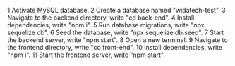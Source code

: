 1 Activate MySQL database.
2 Create a database named "widatech-test".
3 Navigate to the backend directory, write "cd back-end".
4 Install dependencies, write "npm i".
5 Run database migrations, write "npx sequelize db".
6 Seed the database, write "npx sequelize db:seed".
7 Start the backend server, write "npm start".
8 Open a new terminal.
9 Navigate to the frontend directory, write "cd front-end".
10 Install dependencies, write "npm i".
11 Start the frontend server, write "npm start".
